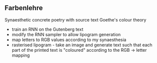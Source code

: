 ## Farbenlehre

Synaesthetic concrete poetry with source text Goethe's colour theory

- train an RNN on the Gutenberg text
- modify the RNN sampler to allow lipogram generation
- map letters to RGB values according to my synaesthesia
- rasterised lipogram - take an image and generate text such that each part of the printed text is "coloured" according to the RGB -> letter mapping